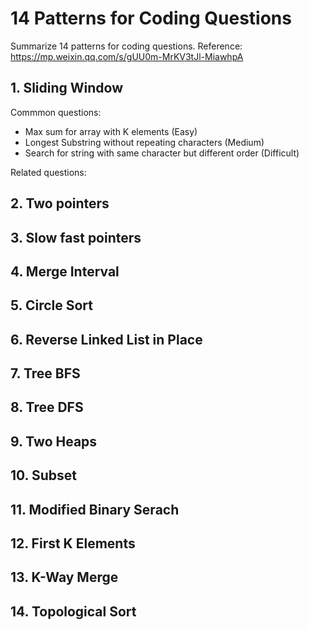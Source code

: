 # 14 Patterns for Coding Questions

Summarize 14 patterns for coding questions.
Reference: https://mp.weixin.qq.com/s/gUU0m-MrKV3tJl-MiawhpA

## 1. Sliding Window

Commmon questions:
* Max sum for array with K elements (Easy)
* Longest Substring without repeating characters (Medium)
* Search for string with same character but different order (Difficult)

Related questions:


## 2. Two pointers

## 3. Slow fast pointers

## 4. Merge Interval

## 5. Circle Sort

## 6. Reverse Linked List in Place

## 7. Tree BFS

## 8. Tree DFS

## 9. Two Heaps

## 10. Subset

## 11. Modified Binary Serach

## 12. First K Elements

## 13. K-Way Merge

## 14. Topological Sort

